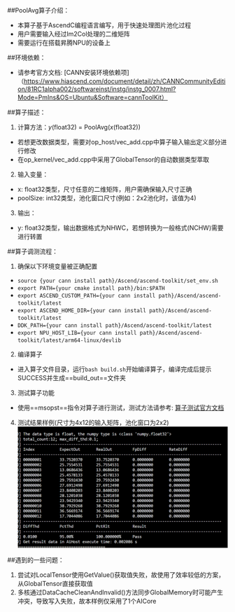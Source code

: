 ##PoolAvg算子介绍：
 - 本算子基于AscendC编程语言编写，用于快速处理图片池化过程
 - 用户需要输入经过Im2Col处理的二维矩阵
 - 需要运行在搭载昇腾NPU的设备上

##环境依赖：
 - 请参考官方文档: [CANN安装环境依赖项]（https://www.hiascend.com/document/detail/zh/CANNCommunityEdition/81RC1alpha002/softwareinst/instg/instg_0007.html?Mode=PmIns&OS=Ubuntu&Software=cannToolKit）

##算子描述：
1. 计算方法：*y*(float32) = PoolAvg(*x*(float32))
  - 若想更改数据类型，需要对op_host/vec_add.cpp中算子输入输出定义部分进行修改
  - 在op_kernel/vec_add.cpp中采用了GlobalTensor的自动数据类型萃取
2. 输入变量：
 - x: float32类型，尺寸任意的二维矩阵，用户需确保输入尺寸正确
 - poolSize: int32类型，池化窗口尺寸(例如：2x2池化时，该值为4)
3. 输出：
 - y: float32类型，输出数据格式为NHWC，若想转换为一般格式(NCHW)需要进行转置

##算子调测流程：
1. 确保以下环境变量被正确配置
 - `source {your cann install path}/Ascend/ascend-toolkit/set_env.sh`
 - `export PATH={your cmake install path}/bin:$PATH`
 - `export ASCEND_CUSTOM_PATH={your cann install path}/Ascend/ascend-toolkit/latest`
 - `export ASCEND_HOME_DIR={your cann install path}/Ascend/ascend-toolkit/latest`
 - `DDK_PATH={your cann install path}/Ascend/ascend-toolkit/latest`
 - `export NPU_HOST_LIB={your cann install path}/Ascend/ascend-toolkit/latest/arm64-linux/devlib`
2. 编译算子
 - 进入算子文件目录，运行`bash build.sh`开始编译算子，编译完成后提示SUCCESS并生成==build_out==文件夹
3. 测试算子功能
 - 使用==msopst==指令对算子进行测试，测试方法请参考: [算子测试官方文档](https://www.hiascend.com/document/detail/zh/CANNCommunityEdition/81RC1alpha002/devaids/opdev/optool/atlasopdev_16_0029.html)
4. 测试结果样例(尺寸为4x12的输入矩阵，池化窗口为2x2)
![PoolAvg结果样例](./poolavg_result.png)

##遇到的一些问题：
1. 尝试对LocalTensor使用GetValue()获取值失败，故使用了效率较低的方案，从GlobalTensor直接获取值
2. 多核通过DataCacheCleanAndInvalid()方法同步GlobalMemory时可能产生冲突，导致写入失败，故本样例仅采用了1个AICore